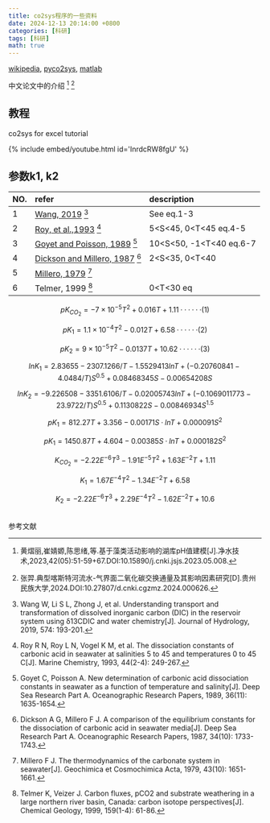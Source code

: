 ```yaml
---
title: co2sys程序的一些资料
date: 2024-12-13 20:14:00 +0800
categories: [科研]
tags: [科研]
math: true
---
```


[wikipedia](https://en.wikipedia.org/wiki/CO2SYS),
[pyco2sys](https://pyco2sys.readthedocs.io/en/latest/),
[matlab](https://ww2.mathworks.cn/matlabcentral/fileexchange/78378-co2sysv3-for-matlab)

中文论文中的介绍
[^footnote]
[^fn-nth-2]

## 教程
co2sys for excel tutorial

{% include embed/youtube.html id='InrdcRW8fgU' %}

## 参数k1, k2

| NO.     |  refer  | description |
|:-------------|:----------------|:---------|
|1 | [Wang, 2019](https://doi.org/10.1016/j.jhydrol.2019.04.036) [^fn-nth-3] |  See eq.1-3 |
|2 | [Roy, et al.,1993](https://doi.org/10.1016/0304-4203(93)90207-5)  [^fn-nth-4] | 5<S<45, 0<T<45 eq.4-5|
|3 | [Goyet and Poisson, 1989](https://doi.org/10.1016/0198-0149(89)90064-2)  [^fn-nth-5]| 10<S<50, -1<T<40 eq.6-7|
|4 | [Dickson and Millero, 1987](https://doi.org/10.1016/0198-0149(87)90021-5)  [^fn-nth-6]|  2<S<35, 0<T<40   |
|5 | [Millero, 1979](https://doi.org/10.1016/0016-7037(79)90184-4)  [^fn-nth-7] |   |
|6 | Telmer, 1999 [^fn-nth-8]|0<T<30 eq|

$$ pK_{CO_2} = -7 \times 10^{-5}T^2 +0.016T +1.11 ······(1) $$ 

$$ pK_1 = 1.1 \times 10^{-4}T^2 -0.012T +6.58  ······(2) $$

$$ pK_2 = 9 \times 10^{-5}T^2 -0.0137T +10.62  ······(3)  $$

$$ lnK_1=2.83655-2307.1266/T-1.5529413lnT+(-0.20760841-4.0484/T)S^{0.5}+
0.08468345S-0.00654208S $$

$$ lnK_2=-9.226508-3351.6106/T-0.02005743lnT+(-0.1069011773-23.9722/T)S^{0.5}+
0.1130822S-0.00846934S^{1.5} $$

$$ pK_1=812.27T+3.356-0.00171S·lnT+0.000091S^2 $$

$$ pK_1=1450.87T+4.604-0.00385S·lnT+0.000182S^2 $$

$$ K_{CO_2}=-2.22E^{-6}T^3-1.91E^{-5}T^2+1.63E^{-2}T+1.11 $$

$$ K_1=1.67E^{-4}T^2-1.34E^{-2}T+6.58 $$

$$ K_2=-2.22E^{-6}T^3+2.29E^{-4}T^2-1.62E^{-2}T+10.6 $$

<br>参考文献<br>

[^footnote]:黄熠丽,崔婧嫄,陈思绪,等.基于藻类活动影响的湖库pH值建模[J].净水技术,2023,42(05):51-59+67.DOI:10.15890/j.cnki.jsjs.2023.05.008.
[^fn-nth-2]:张羿.典型喀斯特河流水-气界面二氧化碳交换通量及其影响因素研究[D].贵州民族大学,2024.DOI:10.27807/d.cnki.cgzmz.2024.000626.
[^fn-nth-3]:Wang W, Li S L, Zhong J, et al. Understanding transport and transformation of dissolved inorganic carbon (DIC) in the reservoir system using δ13CDIC and water chemistry[J]. Journal of Hydrology, 2019, 574: 193-201.
[^fn-nth-4]:Roy R N, Roy L N, Vogel K M, et al. The dissociation constants of carbonic acid in seawater at salinities 5 to 45 and temperatures 0 to 45 C[J]. Marine Chemistry, 1993, 44(2-4): 249-267.
[^fn-nth-5]:Goyet C, Poisson A. New determination of carbonic acid dissociation constants in seawater as a function of temperature and salinity[J]. Deep Sea Research Part A. Oceanographic Research Papers, 1989, 36(11): 1635-1654.
[^fn-nth-6]:Dickson A G, Millero F J. A comparison of the equilibrium constants for the dissociation of carbonic acid in seawater media[J]. Deep Sea Research Part A. Oceanographic Research Papers, 1987, 34(10): 1733-1743.
[^fn-nth-7]:Millero F J. The thermodynamics of the carbonate system in seawater[J]. Geochimica et Cosmochimica Acta, 1979, 43(10): 1651-1661.
[^fn-nth-8]:Telmer K, Veizer J. Carbon fluxes, pCO2 and substrate weathering in a large northern river basin, Canada: carbon isotope perspectives[J]. Chemical Geology, 1999, 159(1-4): 61-86.

